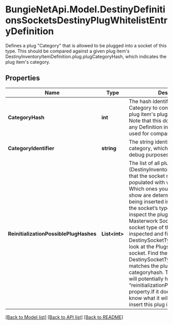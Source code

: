 # BungieNetApi.Model.DestinyDefinitionsSocketsDestinyPlugWhitelistEntryDefinition
Defines a plug \"Category\" that is allowed to be plugged into a socket of this type.  This should be compared against a given plug item's DestinyInventoryItemDefinition.plug.plugCategoryHash, which indicates the plug item's category.
## Properties

Name | Type | Description | Notes
------------ | ------------- | ------------- | -------------
**CategoryHash** | **int** | The hash identifier of the Plug Category to compare against the plug item&#39;s plug.plugCategoryHash.  Note that this does NOT relate to any Definition in itself, it is only used for comparison purposes. | [optional] 
**CategoryIdentifier** | **string** | The string identifier for the category, which is here mostly for debug purposes. | [optional] 
**ReinitializationPossiblePlugHashes** | **List&lt;int&gt;** | The list of all plug items (DestinyInventoryItemDefinition) that the socket may randomly be populated with when reinitialized.  Which ones you should actually show are determined by the plug being inserted into the socket, and the socket’s type.  When you inspect the plug that could go into a Masterwork Socket, look up the socket type of the socket being inspected and find the DestinySocketTypeDefinition.  Then, look at the Plugs that can fit in that socket. Find the Whitelist in the DestinySocketTypeDefinition that matches the plug item’s categoryhash.  That whitelist entry will potentially have a new “reinitializationPossiblePlugHashes” property.If it does, that means we know what it will roll if you try to insert this plug into this socket. | [optional] 

[[Back to Model list]](../README.md#documentation-for-models) [[Back to API list]](../README.md#documentation-for-api-endpoints) [[Back to README]](../README.md)


